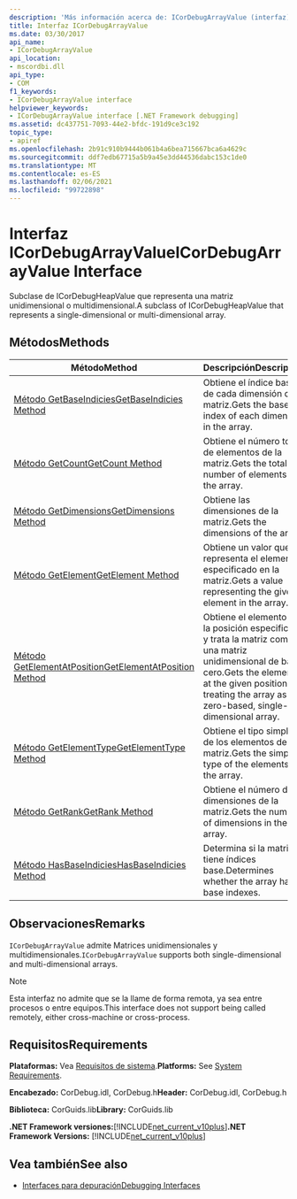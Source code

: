```yaml
---
description: 'Más información acerca de: ICorDebugArrayValue (interfaz)'
title: Interfaz ICorDebugArrayValue
ms.date: 03/30/2017
api_name:
- ICorDebugArrayValue
api_location:
- mscordbi.dll
api_type:
- COM
f1_keywords:
- ICorDebugArrayValue interface
helpviewer_keywords:
- ICorDebugArrayValue interface [.NET Framework debugging]
ms.assetid: dc437751-7093-44e2-bfdc-191d9ce3c192
topic_type:
- apiref
ms.openlocfilehash: 2b91c910b9444b061b4a6bea715667bca6a4629c
ms.sourcegitcommit: ddf7edb67715a5b9a45e3dd44536dabc153c1de0
ms.translationtype: MT
ms.contentlocale: es-ES
ms.lasthandoff: 02/06/2021
ms.locfileid: "99722898"
---
```

# <a name="icordebugarrayvalue-interface"></a><span data-ttu-id="ad1e5-103">Interfaz ICorDebugArrayValue</span><span class="sxs-lookup"><span data-stu-id="ad1e5-103">ICorDebugArrayValue Interface</span></span>

<span data-ttu-id="ad1e5-104">Subclase de ICorDebugHeapValue que representa una matriz unidimensional o multidimensional.</span><span class="sxs-lookup"><span data-stu-id="ad1e5-104">A subclass of ICorDebugHeapValue that represents a single-dimensional or multi-dimensional array.</span></span>  
  
## <a name="methods"></a><span data-ttu-id="ad1e5-105">Métodos</span><span class="sxs-lookup"><span data-stu-id="ad1e5-105">Methods</span></span>  
  
|<span data-ttu-id="ad1e5-106">Método</span><span class="sxs-lookup"><span data-stu-id="ad1e5-106">Method</span></span>|<span data-ttu-id="ad1e5-107">Descripción</span><span class="sxs-lookup"><span data-stu-id="ad1e5-107">Description</span></span>|  
|------------|-----------------|  
|[<span data-ttu-id="ad1e5-108">Método GetBaseIndicies</span><span class="sxs-lookup"><span data-stu-id="ad1e5-108">GetBaseIndicies Method</span></span>](icordebugarrayvalue-getbaseindicies-method.md)|<span data-ttu-id="ad1e5-109">Obtiene el índice base de cada dimensión de la matriz.</span><span class="sxs-lookup"><span data-stu-id="ad1e5-109">Gets the base index of each dimension in the array.</span></span>|  
|[<span data-ttu-id="ad1e5-110">Método GetCount</span><span class="sxs-lookup"><span data-stu-id="ad1e5-110">GetCount Method</span></span>](icordebugarrayvalue-getcount-method.md)|<span data-ttu-id="ad1e5-111">Obtiene el número total de elementos de la matriz.</span><span class="sxs-lookup"><span data-stu-id="ad1e5-111">Gets the total number of elements in the array.</span></span>|  
|[<span data-ttu-id="ad1e5-112">Método GetDimensions</span><span class="sxs-lookup"><span data-stu-id="ad1e5-112">GetDimensions Method</span></span>](icordebugarrayvalue-getdimensions-method.md)|<span data-ttu-id="ad1e5-113">Obtiene las dimensiones de la matriz.</span><span class="sxs-lookup"><span data-stu-id="ad1e5-113">Gets the dimensions of the array.</span></span>|  
|[<span data-ttu-id="ad1e5-114">Método GetElement</span><span class="sxs-lookup"><span data-stu-id="ad1e5-114">GetElement Method</span></span>](icordebugarrayvalue-getelement-method.md)|<span data-ttu-id="ad1e5-115">Obtiene un valor que representa el elemento especificado en la matriz.</span><span class="sxs-lookup"><span data-stu-id="ad1e5-115">Gets a value representing the given element in the array.</span></span>|  
|[<span data-ttu-id="ad1e5-116">Método GetElementAtPosition</span><span class="sxs-lookup"><span data-stu-id="ad1e5-116">GetElementAtPosition Method</span></span>](icordebugarrayvalue-getelementatposition-method.md)|<span data-ttu-id="ad1e5-117">Obtiene el elemento en la posición especificada y trata la matriz como una matriz unidimensional de base cero.</span><span class="sxs-lookup"><span data-stu-id="ad1e5-117">Gets the element at the given position, treating the array as a zero-based, single-dimensional array.</span></span>|  
|[<span data-ttu-id="ad1e5-118">Método GetElementType</span><span class="sxs-lookup"><span data-stu-id="ad1e5-118">GetElementType Method</span></span>](icordebugarrayvalue-getelementtype-method.md)|<span data-ttu-id="ad1e5-119">Obtiene el tipo simple de los elementos de la matriz.</span><span class="sxs-lookup"><span data-stu-id="ad1e5-119">Gets the simple type of the elements in the array.</span></span>|  
|[<span data-ttu-id="ad1e5-120">Método GetRank</span><span class="sxs-lookup"><span data-stu-id="ad1e5-120">GetRank Method</span></span>](icordebugarrayvalue-getrank-method.md)|<span data-ttu-id="ad1e5-121">Obtiene el número de dimensiones de la matriz.</span><span class="sxs-lookup"><span data-stu-id="ad1e5-121">Gets the number of dimensions in the array.</span></span>|  
|[<span data-ttu-id="ad1e5-122">Método HasBaseIndicies</span><span class="sxs-lookup"><span data-stu-id="ad1e5-122">HasBaseIndicies Method</span></span>](icordebugarrayvalue-hasbaseindicies-method.md)|<span data-ttu-id="ad1e5-123">Determina si la matriz tiene índices base.</span><span class="sxs-lookup"><span data-stu-id="ad1e5-123">Determines whether the array has base indexes.</span></span>|  
  
## <a name="remarks"></a><span data-ttu-id="ad1e5-124">Observaciones</span><span class="sxs-lookup"><span data-stu-id="ad1e5-124">Remarks</span></span>  

 <span data-ttu-id="ad1e5-125">`ICorDebugArrayValue` admite Matrices unidimensionales y multidimensionales.</span><span class="sxs-lookup"><span data-stu-id="ad1e5-125">`ICorDebugArrayValue` supports both single-dimensional and multi-dimensional arrays.</span></span>  
  
> [!NOTE]
> <span data-ttu-id="ad1e5-126">Esta interfaz no admite que se la llame de forma remota, ya sea entre procesos o entre equipos.</span><span class="sxs-lookup"><span data-stu-id="ad1e5-126">This interface does not support being called remotely, either cross-machine or cross-process.</span></span>  
  
## <a name="requirements"></a><span data-ttu-id="ad1e5-127">Requisitos</span><span class="sxs-lookup"><span data-stu-id="ad1e5-127">Requirements</span></span>  

 <span data-ttu-id="ad1e5-128">**Plataformas:** Vea [Requisitos de sistema](../../get-started/system-requirements.md).</span><span class="sxs-lookup"><span data-stu-id="ad1e5-128">**Platforms:** See [System Requirements](../../get-started/system-requirements.md).</span></span>  
  
 <span data-ttu-id="ad1e5-129">**Encabezado:** CorDebug.idl, CorDebug.h</span><span class="sxs-lookup"><span data-stu-id="ad1e5-129">**Header:** CorDebug.idl, CorDebug.h</span></span>  
  
 <span data-ttu-id="ad1e5-130">**Biblioteca:** CorGuids.lib</span><span class="sxs-lookup"><span data-stu-id="ad1e5-130">**Library:** CorGuids.lib</span></span>  
  
 <span data-ttu-id="ad1e5-131">**.NET Framework versiones:**[!INCLUDE[net_current_v10plus](../../../../includes/net-current-v10plus-md.md)]</span><span class="sxs-lookup"><span data-stu-id="ad1e5-131">**.NET Framework Versions:** [!INCLUDE[net_current_v10plus](../../../../includes/net-current-v10plus-md.md)]</span></span>  
  
## <a name="see-also"></a><span data-ttu-id="ad1e5-132">Vea también</span><span class="sxs-lookup"><span data-stu-id="ad1e5-132">See also</span></span>

- [<span data-ttu-id="ad1e5-133">Interfaces para depuración</span><span class="sxs-lookup"><span data-stu-id="ad1e5-133">Debugging Interfaces</span></span>](debugging-interfaces.md)
